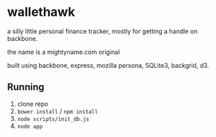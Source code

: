 wallethawk
==========

a silly little personal finance tracker, mostly for getting a handle on backbone.

the name is a mightyname.com original

built using backbone, express, mozilla persona, SQLite3, backgrid, d3.

Running
------------
1. clone repo
2. `bower install` / `npm install`
3. `node scripts/init_db.js`
4. `node app`
